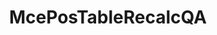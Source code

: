 ---
title: McePosTableRecalcQA
type: lib
layout: function
description: |
  Recalculate the Queuing Amount.
tags: 
  - PosTable
categories: examples
---